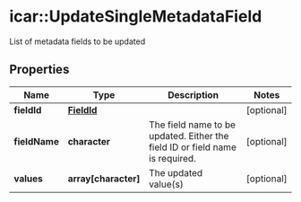 # icar::UpdateSingleMetadataField

List of metadata fields to be updated

## Properties

Name | Type | Description | Notes
------------ | ------------- | ------------- | -------------
**fieldId** | [**FieldId**](FieldId.md) |  | [optional] 
**fieldName** | **character** | The field name to be updated. Either the field ID or field name is required. | [optional] 
**values** | **array[character]** | The updated value(s) | [optional] 


